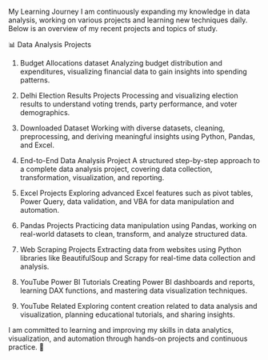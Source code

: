 My Learning Journey
I am continuously expanding my knowledge in data analysis, working on various projects and learning new techniques daily. Below is an overview of my recent projects and topics of study.

📊 Data Analysis Projects
1. Budget Allocations dataset
Analyzing budget distribution and expenditures, visualizing financial data to gain insights into spending patterns.

2. Delhi Election Results Projects
Processing and visualizing election results to understand voting trends, party performance, and voter demographics.

3. Downloaded Dataset 
Working with diverse datasets, cleaning, preprocessing, and deriving meaningful insights using Python, Pandas, and Excel.

4. End-to-End Data Analysis Project
A structured step-by-step approach to a complete data analysis project, covering data collection, transformation, visualization, and reporting.

5. Excel Projects
Exploring advanced Excel features such as pivot tables, Power Query, data validation, and VBA for data manipulation and automation.

6. Pandas Projects
Practicing data manipulation using Pandas, working on real-world datasets to clean, transform, and analyze structured data.

7. Web Scraping Projects
Extracting data from websites using Python libraries like BeautifulSoup and Scrapy for real-time data collection and analysis.

8. YouTube Power BI Tutorials
Creating Power BI dashboards and reports, learning DAX functions, and mastering data visualization techniques.

9. YouTube Related
Exploring content creation related to data analysis and visualization, planning educational tutorials, and sharing insights.

I am committed to learning and improving my skills in data analytics, visualization, and automation through hands-on projects and continuous practice. 🚀
